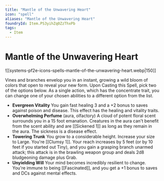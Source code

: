 ```yaml
---
title: "Mantle of the Unwavering Heart"
icon: "spell"
aliases: "Mantle of the Unwavering Heart"
foundryId: Item.PS3yihZq0ZzThxPb
tags:
  - Item
---
```


# Mantle of the Unwavering Heart
![[systems-pf2e-icons-spells-mantle-of-the-unwavering-heart.webp|150]]

Vines and branches envelop you in an instant, growing a wild bloom of colors that open to reveal your new form. Upon Casting this Spell, pick two of the options below. As a single action, which has the concentrate trait, you can change one of your chosen abilities to a different option from the list.

*   **Evergreen Vitality** You gain fast healing 3 and a +2 bonus to saves against poison and disease. This effect has the healing and vitality traits.
*   **Overwhelming Perfume** (aura, olfactory) A cloud of potent floral scent surrounds you in a 15 foot emanation. Creatures in the aura can't benefit from the scent ability and are [[Sickened 1]] as long as they remain in the aura. The sickness is a disease effect.
*   **Towering Trunk** You grow to a considerable height. Increase your size to Large. You're [[Clumsy 1]]. Your reach increases by 5 feet (or by 10 feet if you started out Tiny), and you gain a grasping branch unarmed attack; this attack is in the brawling weapon group and deals 2d8 bludgeoning damage plus Grab.
*   **Unyielding Will** Your mind becomes incredibly resilient to change. You're immune to being [[Fascinated]], and you get a +1 bonus to saves and DCs against mental effects.



